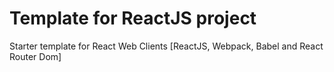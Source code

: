 # Template for ReactJS project
Starter template for React Web Clients [ReactJS, Webpack, Babel  and React Router Dom]
